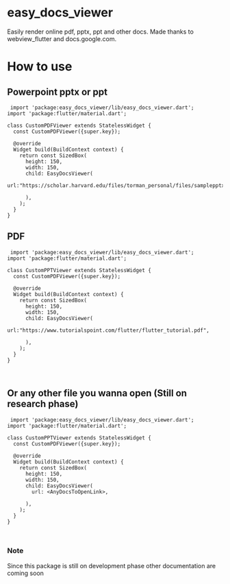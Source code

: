 # easy_docs_viewer

Easily render online pdf, pptx, ppt and other docs.
Made thanks to webview_flutter and docs.google.com.

# How to use
## Powerpoint pptx or ppt

```   
 import 'package:easy_docs_viewer/lib/easy_docs_viewer.dart';
import 'package:flutter/material.dart';

class CustomPDFViewer extends StatelessWidget {
  const CustomPDFViewer({super.key});

  @override
  Widget build(BuildContext context) {
    return const SizedBox(
      height: 150,
      width: 150,
      child: EasyDocsViewer(
        url:"https://scholar.harvard.edu/files/torman_personal/files/samplepptx.pptx",

      ),
    );
  }
}

```

## PDF
```   
 import 'package:easy_docs_viewer/lib/easy_docs_viewer.dart';
import 'package:flutter/material.dart';

class CustomPPTViewer extends StatelessWidget {
  const CustomPDFViewer({super.key});

  @override
  Widget build(BuildContext context) {
    return const SizedBox(
      height: 150,
      width: 150,
      child: EasyDocsViewer(
        url:"https://www.tutorialspoint.com/flutter/flutter_tutorial.pdf",

      ),
    );
  }
}



```
## Or any other file you wanna open (Still on research phase)
```   
 import 'package:easy_docs_viewer/lib/easy_docs_viewer.dart';
import 'package:flutter/material.dart';

class CustomPPTViewer extends StatelessWidget {
  const CustomPDFViewer({super.key});

  @override
  Widget build(BuildContext context) {
    return const SizedBox(
      height: 150,
      width: 150,
      child: EasyDocsViewer(
        url: <AnyDocsToOpenLink>,

      ),
    );
  }
}



```



### Note
Since this package is still on development phase other documentation are coming soon